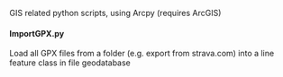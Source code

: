 GIS related python scripts, using Arcpy (requires ArcGIS)

<h4>ImportGPX.py</h4>Load all GPX files from a folder (e.g. export from strava.com) into a line feature class in file geodatabase
